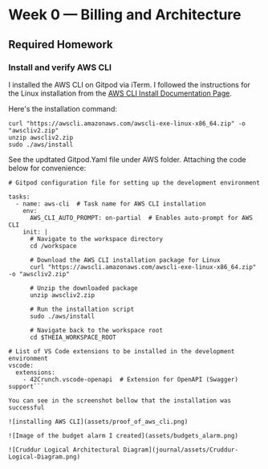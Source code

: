 # Week 0 — Billing and Architecture

## Required Homework

### Install and verify AWS CLI

I installed the AWS CLI on Gitpod via iTerm. I followed the instructions for the Linux installation from the [AWS CLI Install Documentation Page](https://docs.aws.amazon.com/cli/latest/userguide/getting-started-install.html).

Here's the installation command:
```
curl "https://awscli.amazonaws.com/awscli-exe-linux-x86_64.zip" -o "awscliv2.zip"
unzip awscliv2.zip
sudo ./aws/install
```

See the updtated Gitpod.Yaml file under AWS folder. Attaching the code below for convenience:

```
# Gitpod configuration file for setting up the development environment

tasks:
  - name: aws-cli  # Task name for AWS CLI installation
    env:
      AWS_CLI_AUTO_PROMPT: on-partial  # Enables auto-prompt for AWS CLI
    init: |
      # Navigate to the workspace directory
      cd /workspace
      
      # Download the AWS CLI installation package for Linux
      curl "https://awscli.amazonaws.com/awscli-exe-linux-x86_64.zip" -o "awscliv2.zip"
      
      # Unzip the downloaded package
      unzip awscliv2.zip
      
      # Run the installation script
      sudo ./aws/install
      
      # Navigate back to the workspace root
      cd $THEIA_WORKSPACE_ROOT

# List of VS Code extensions to be installed in the development environment
vscode:
  extensions:
    - 42Crunch.vscode-openapi  # Extension for OpenAPI (Swagger) support```

You can see in the screenshot bellow that the installation was successful

![installing AWS CLI](assets/proof_of_aws_cli.png)

![Image of the budget alarm I created](assets/budgets_alarm.png)

![Cruddur Logical Architectural Diagram](journal/assets/Cruddur-Logical-Diagram.png)
